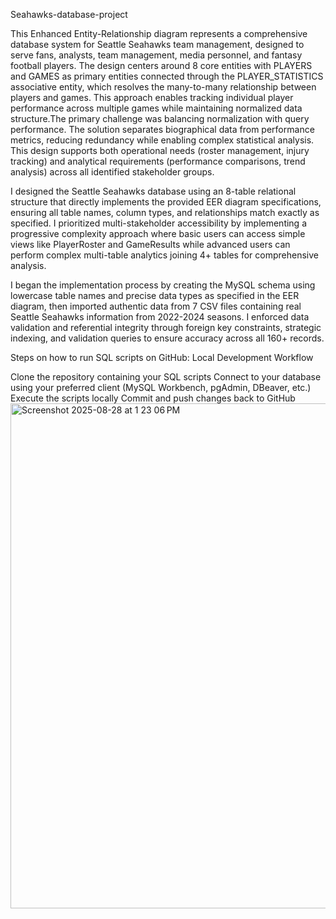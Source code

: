 Seahawks-database-project

This Enhanced Entity-Relationship diagram represents a comprehensive database system for Seattle Seahawks team management, designed to serve fans, analysts, team management, media personnel, and fantasy football players. The design centers around 8 core entities with PLAYERS and GAMES as primary entities connected through the PLAYER_STATISTICS associative entity, which resolves the many-to-many relationship between players and games. This approach enables tracking individual player performance across multiple games while maintaining normalized data structure.The primary challenge was balancing normalization with query performance. The solution separates biographical data from performance metrics, reducing redundancy while enabling complex statistical analysis. This design supports both operational needs (roster management, injury tracking) and analytical requirements (performance comparisons, trend analysis) across all identified stakeholder groups.

I designed the Seattle Seahawks database using an 8-table relational structure that directly implements the provided EER diagram specifications, ensuring all table names, column types, and relationships match exactly as specified. I prioritized multi-stakeholder accessibility by implementing a progressive complexity approach where basic users can access simple views like PlayerRoster and GameResults while advanced users can perform complex multi-table analytics joining 4+ tables for comprehensive analysis.

I began the implementation process by creating the MySQL schema using lowercase table names and precise data types as specified in the EER diagram, then imported authentic data from 7 CSV files containing real Seattle Seahawks information from 2022-2024 seasons. I enforced data validation and referential integrity through foreign key constraints, strategic indexing, and validation queries to ensure accuracy across all 160+ records.

Steps on how to run SQL scripts on GitHub: Local Development Workflow

Clone the repository containing your SQL scripts Connect to your database using your preferred client (MySQL Workbench, pgAdmin, DBeaver, etc.) Execute the scripts locally Commit and push changes back to GitHub
<img width="960" height="808" alt="Screenshot 2025-08-28 at 1 23 06 PM" src="https://github.com/user-attachments/assets/28872d8a-7e9d-4e48-b2aa-3d782d73b05e" />
